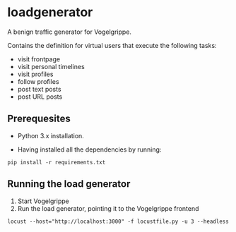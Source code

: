 # loadgenerator

A benign traffic generator for Vogelgrippe.

Contains the definition for virtual users that execute the following tasks:
* visit frontpage
* visit personal timelines
* visit profiles
* follow profiles
* post text posts
* post URL posts

## Prerequesites 

* Python 3.x installation.

* Having installed all the dependencies by running:

```
pip install -r requirements.txt
```

## Running the load generator

1. Start Vogelgrippe
2. Run the load generator, pointing it to the Vogelgrippe frontend
```
locust --host="http://localhost:3000" -f locustfile.py -u 3 --headless
```
